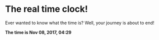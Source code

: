 # The real time clock!

Ever wanted to know what the time is? Well, your journey is about to end!

**The time is Nov 08, 2017, 04:29**